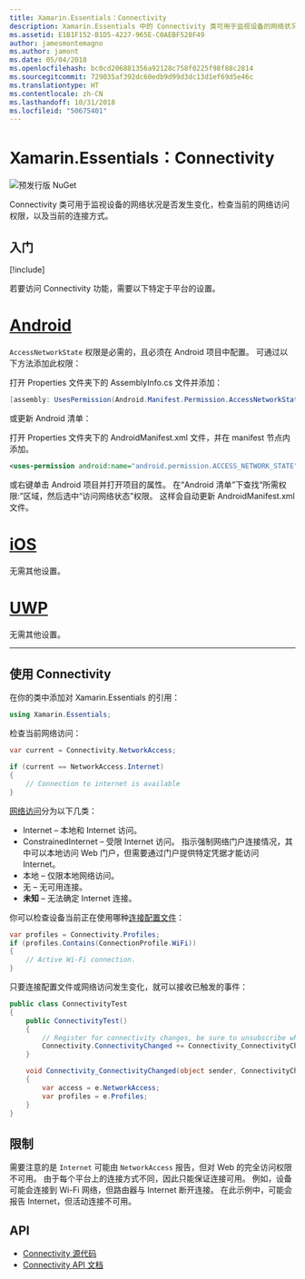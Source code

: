 ```yaml
---
title: Xamarin.Essentials：Connectivity
description: Xamarin.Essentials 中的 Connectivity 类可用于监视设备的网络状况是否发生变化，检查当前的网络访问权限，以及当前的连接方式。
ms.assetid: E1B1F152-B1D5-4227-965E-C0AEBF528F49
author: jamesmontemagno
ms.author: jamont
ms.date: 05/04/2018
ms.openlocfilehash: bc0cd206881356a92128c758f0225f98f88c2814
ms.sourcegitcommit: 729035af392dc60edb9d99d3dc13d1ef69d5e46c
ms.translationtype: HT
ms.contentlocale: zh-CN
ms.lasthandoff: 10/31/2018
ms.locfileid: "50675401"
---
```

# <a name="xamarinessentials-connectivity"></a>Xamarin.Essentials：Connectivity

![预发行版 NuGet](~/media/shared/pre-release.png)

Connectivity 类可用于监视设备的网络状况是否发生变化，检查当前的网络访问权限，以及当前的连接方式。

## <a name="get-started"></a>入门

[!include[](~/essentials/includes/get-started.md)]

若要访问 Connectivity 功能，需要以下特定于平台的设置。

# <a name="androidtabandroid"></a>[Android](#tab/android)

`AccessNetworkState` 权限是必需的，且必须在 Android 项目中配置。 可通过以下方法添加此权限：

打开 Properties 文件夹下的 AssemblyInfo.cs 文件并添加：

```csharp
[assembly: UsesPermission(Android.Manifest.Permission.AccessNetworkState)]
```

或更新 Android 清单：

打开 Properties 文件夹下的 AndroidManifest.xml 文件，并在 manifest 节点内添加。

```xml
<uses-permission android:name="android.permission.ACCESS_NETWORK_STATE" />
```

或右键单击 Android 项目并打开项目的属性。 在“Android 清单”下查找“所需权限:”区域，然后选中“访问网络状态”权限。 这样会自动更新 AndroidManifest.xml 文件。

# <a name="iostabios"></a>[iOS](#tab/ios)

无需其他设置。

# <a name="uwptabuwp"></a>[UWP](#tab/uwp)

无需其他设置。

-----

## <a name="using-connectivity"></a>使用 Connectivity

在你的类中添加对 Xamarin.Essentials 的引用：

```csharp
using Xamarin.Essentials;
```

检查当前网络访问：

```csharp
var current = Connectivity.NetworkAccess;

if (current == NetworkAccess.Internet)
{
    // Connection to internet is available
}
```

[网络访问](xref:Xamarin.Essentials.NetworkAccess)分为以下几类：

* Internet – 本地和 Internet 访问。
* ConstrainedInternet – 受限 Internet 访问。 指示强制网络门户连接情况，其中可以本地访问 Web 门户，但需要通过门户提供特定凭据才能访问 Internet。
* 本地 – 仅限本地网络访问。
* 无 – 无可用连接。
* **未知** – 无法确定 Internet 连接。

你可以检查设备当前正在使用哪种[连接配置文件](xref:Xamarin.Essentials.ConnectionProfile)：

```csharp
var profiles = Connectivity.Profiles;
if (profiles.Contains(ConnectionProfile.WiFi))
{
    // Active Wi-Fi connection.
}
```

只要连接配置文件或网络访问发生变化，就可以接收已触发的事件：

```csharp
public class ConnectivityTest
{
    public ConnectivityTest()
    {
        // Register for connectivity changes, be sure to unsubscribe when finished
        Connectivity.ConnectivityChanged += Connectivity_ConnectivityChanged;
    }

    void Connectivity_ConnectivityChanged(object sender, ConnectivityChangedEventArgs  e)
    {
        var access = e.NetworkAccess;
        var profiles = e.Profiles;
    }
}
```

## <a name="limitations"></a>限制

需要注意的是 `Internet` 可能由 `NetworkAccess` 报告，但对 Web 的完全访问权限不可用。 由于每个平台上的连接方式不同，因此只能保证连接可用。 例如，设备可能会连接到 Wi-Fi 网络，但路由器与 Internet 断开连接。 在此示例中，可能会报告 Internet，但活动连接不可用。

## <a name="api"></a>API

* [Connectivity 源代码](https://github.com/xamarin/Essentials/tree/master/Xamarin.Essentials/Connectivity)
* [Connectivity API 文档](xref:Xamarin.Essentials.Connectivity)

